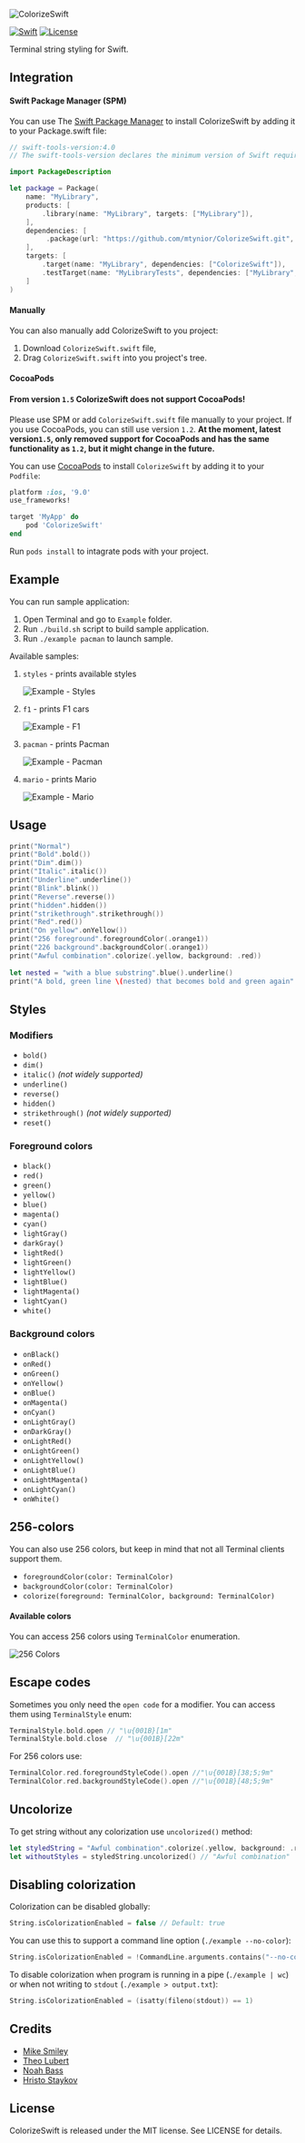 ![ColorizeSwift](Assets/logo.png)

[![Swift](https://img.shields.io/badge/language-Swift-orange.svg?style=flat)](https://developer.apple.com/swift/)
[![License](https://img.shields.io/badge/license-MIT-blue.svg)](https://github.com/mtynior/ColorizeSwift/blob/master/LICENSE.md) 

Terminal string styling for Swift.

## Integration

#### Swift Package Manager (SPM)
You can use The [Swift Package Manager](https://swift.org/package-manager/) to install ColorizeSwift by adding it to your Package.swift file:

```swift
// swift-tools-version:4.0
// The swift-tools-version declares the minimum version of Swift required to build this package.

import PackageDescription

let package = Package(
    name: "MyLibrary",
    products: [
        .library(name: "MyLibrary", targets: ["MyLibrary"]),
    ],
    dependencies: [
         .package(url: "https://github.com/mtynior/ColorizeSwift.git", from: "1.5.0"),
    ],
    targets: [
        .target(name: "MyLibrary", dependencies: ["ColorizeSwift"]),
        .testTarget(name: "MyLibraryTests", dependencies: ["MyLibrary", "ColorizeSwift"]),
    ]
)
```

#### Manually
You can also manually add ColorizeSwift to you project:

1. Download `ColorizeSwift.swift` file,
2. Drag `ColorizeSwift.swift` into you project's tree.


#### CocoaPods

#### From version `1.5` ColorizeSwift does not support CocoaPods!
Please use SPM or add `ColorizeSwift.swift` file  manually to your project. 
If you use CocoaPods, you can still use version `1.2`.  **At the moment, latest version`1.5`, only removed support for CocoaPods and has the same functionality as `1.2`, but it might change in the future.** 

You can use [CocoaPods](http://cocoapods.org/) to install `ColorizeSwift` by adding it to your `Podfile`:

```ruby
platform :ios, '9.0'
use_frameworks!

target 'MyApp' do
	pod 'ColorizeSwift'
end
```
Run `pods install` to intagrate pods with your project.


## Example
You can run sample application:

1. Open Terminal and go to `Example` folder.
2. Run `./build.sh` script to build sample application.
3. Run `./example pacman` to launch sample.

Available samples:

1. `styles` - prints available styles 

	![Example - Styles](Assets/styles.png)

2. `f1` - prints F1 cars

	![Example - F1](Assets/f1.png)
	
3. `pacman` - prints Pacman

	![Example - Pacman](Assets/pacman.png)

4. `mario` - prints Mario

	![Example - Mario](Assets/mario.png)

## Usage
```swift
print("Normal")
print("Bold".bold())
print("Dim".dim())
print("Italic".italic())
print("Underline".underline())
print("Blink".blink())
print("Reverse".reverse())
print("hidden".hidden())
print("strikethrough".strikethrough())
print("Red".red())
print("On yellow".onYellow())
print("256 foreground".foregroundColor(.orange1))
print("226 background".backgroundColor(.orange1))
print("Awful combination".colorize(.yellow, background: .red))
    
let nested = "with a blue substring".blue().underline()
print("A bold, green line \(nested) that becomes bold and green again".green().bold())
```

## Styles

### Modifiers

- `bold()`
- `dim()`
- `italic()` *(not widely supported)*
- `underline()`
- `reverse()`
- `hidden()`
- `strikethrough()` *(not widely supported)*
- `reset()`

### Foreground colors

- `black()`
- `red()`
- `green()`
- `yellow()`
- `blue()`
- `magenta()`
- `cyan()`
- `lightGray()`
- `darkGray()`
- `lightRed()`
- `lightGreen()`
- `lightYellow()`
- `lightBlue()`
- `lightMagenta()`
- `lightCyan()`
- `white()`

### Background colors

- `onBlack()`
- `onRed()`
- `onGreen()`
- `onYellow()`
- `onBlue()`
- `onMagenta()`
- `onCyan()`
- `onLightGray()`
- `onDarkGray()`
- `onLightRed()`
- `onLightGreen()`
- `onLightYellow()`
- `onLightBlue()`
- `onLightMagenta()`
- `onLightCyan()`
- `onWhite()`


## 256-colors
You can also use 256 colors, but keep in mind that not all Terminal clients support them.

- `foregroundColor(color: TerminalColor)`
- `backgroundColor(color: TerminalColor)`
- `colorize(foreground: TerminalColor, background: TerminalColor)`

#### Available colors

You can access 256 colors using `TerminalColor` enumeration.

![256 Colors](Assets/256Colors.png)

## Escape codes
Sometimes you only need the `open code` for a modifier. You can access them using `TerminalStyle` enum:

```swift
TerminalStyle.bold.open // "\u{001B}[1m"
TerminalStyle.bold.close  // "\u{001B}[22m"
```

For 256 colors use:

```swift
TerminalColor.red.foregroundStyleCode().open //"\u{001B}[38;5;9m"
TerminalColor.red.backgroundStyleCode().open //"\u{001B}[48;5;9m"
```

## Uncolorize

To get string without any colorization use `uncolorized()` method:
```swift
let styledString = "Awful combination".colorize(.yellow, background: .red) // \u{001B}[48;5;9m\u{001B}[38;5;11mAwful combination\u{001B}[0m\u{001B}[48;5;9m\u{001B}[0m
let withoutStyles = styledString.uncolorized() // "Awful combination"
```

## Disabling colorization

Colorization can be disabled globally:

```swift
String.isColorizationEnabled = false // Default: true
```

You can use this to support a command line option (`./example --no-color`):
```swift
String.isColorizationEnabled = !CommandLine.arguments.contains("--no-color")
```
To disable colorization when program is running in a pipe (`./example | wc`) or when not writing to `stdout` (`./example > output.txt`):
```swift
String.isColorizationEnabled = (isatty(fileno(stdout)) == 1)
```


## Credits

- [Mike Smiley](https://github.com/msmiley)
- [Theo Lubert](https://github.com/theo-lubert) 
- [Noah Bass](https://github.com/noahbass)
- [Hristo Staykov](https://github.com/hristost)

## License

ColorizeSwift is released under the MIT license. See LICENSE for details.
